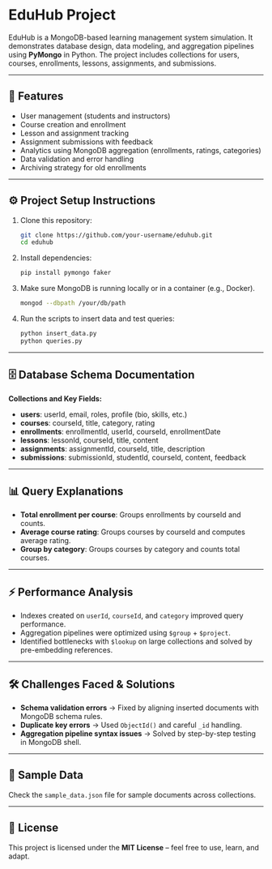 # EduHub Project

EduHub is a MongoDB-based learning management system simulation. It demonstrates database design, data modeling, and aggregation pipelines using **PyMongo** in Python. The project includes collections for users, courses, enrollments, lessons, assignments, and submissions.

---

## 📌 Features

* User management (students and instructors)
* Course creation and enrollment
* Lesson and assignment tracking
* Assignment submissions with feedback
* Analytics using MongoDB aggregation (enrollments, ratings, categories)
* Data validation and error handling
* Archiving strategy for old enrollments

---

## ⚙️ Project Setup Instructions

1. Clone this repository:

   ```bash
   git clone https://github.com/your-username/eduhub.git
   cd eduhub
   ```
2. Install dependencies:

   ```bash
   pip install pymongo faker
   ```
3. Make sure MongoDB is running locally or in a container (e.g., Docker).

   ```bash
   mongod --dbpath /your/db/path
   ```
4. Run the scripts to insert data and test queries:

   ```bash
   python insert_data.py
   python queries.py
   ```

---

## 🗄️ Database Schema Documentation

**Collections and Key Fields:**

* **users**: userId, email, roles, profile (bio, skills, etc.)
* **courses**: courseId, title, category, rating
* **enrollments**: enrollmentId, userId, courseId, enrollmentDate
* **lessons**: lessonId, courseId, title, content
* **assignments**: assignmentId, courseId, title, description
* **submissions**: submissionId, studentId, courseId, content, feedback

---

## 📊 Query Explanations

* **Total enrollment per course**: Groups enrollments by courseId and counts.
* **Average course rating**: Groups courses by courseId and computes average rating.
* **Group by category**: Groups courses by category and counts total courses.

---

## ⚡ Performance Analysis

* Indexes created on `userId`, `courseId`, and `category` improved query performance.
* Aggregation pipelines were optimized using `$group` + `$project`.
* Identified bottlenecks with `$lookup` on large collections and solved by pre-embedding references.

---

## 🛠️ Challenges Faced & Solutions

* **Schema validation errors** → Fixed by aligning inserted documents with MongoDB schema rules.
* **Duplicate key errors** → Used `ObjectId()` and careful `_id` handling.
* **Aggregation pipeline syntax issues** → Solved by step-by-step testing in MongoDB shell.

---

## 📂 Sample Data

Check the `sample_data.json` file for sample documents across collections.

---

## 📜 License

This project is licensed under the **MIT License** – feel free to use, learn, and adapt.
